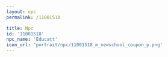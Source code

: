 ```yaml
---
layout: npc
permalink: /11001518

title: Npc
id: '11001518'
npc_name: 'Educatt'
icon_url: 'portrait/npc/11001518_m_newschool_coupon_p.png'
---
```

